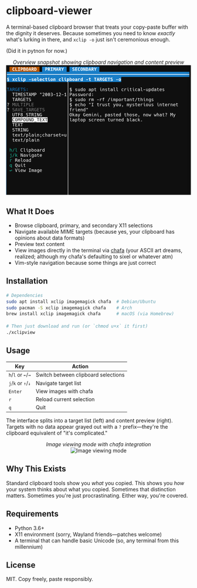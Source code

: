 # clipboard-viewer

A terminal-based clipboard browser that treats your copy-paste buffer with the dignity it deserves. Because sometimes you need to know *exactly* what's lurking in there, and `xclip -o` just isn't ceremonious enough.

(Did it in pytnon for now.)

<div align="center">
  <em>Overview snapshot showing clipboard navigation and content preview</em><br>
  <img src="screengrabs/screenshot-1.png" alt="Overview snapshot"><br>
</div>

## What It Does

- Browse clipboard, primary, and secondary X11 selections
- Navigate available MIME targets (because yes, your clipboard has opinions about data formats)
- Preview text content
- View images directly in the terminal via [chafa](https://hpjansson.org/chafa/) (your ASCII art dreams, realized; although my chafa's defaulting to sixel or whatever atm)
- Vim-style navigation because some things are just correct

## Installation

```bash
# Dependencies
sudo apt install xclip imagemagick chafa  # Debian/Ubuntu
sudo pacman -S xclip imagemagick chafa    # Arch
brew install xclip imagemagick chafa      # macOS (via Homebrew)

# Then just download and run (or `chmod u+x` it first)
./xclipview
```

## Usage

| Key | Action |
|-----|--------|
| `h`/`l` or `←`/`→` | Switch between clipboard selections |
| `j`/`k` or `↑`/`↓` | Navigate target list |
| `Enter` | View images with chafa |
| `r` | Reload current selection |
| `q` | Quit |

The interface splits into a target list (left) and content preview (right). Targets with no data appear grayed out with a `?` prefix—they're the clipboard equivalent of "it's complicated."

<div align="center">
  <em>Image viewing mode with chafa integration</em><br>
  <img src="screengrabs/snapshot-2.png" alt="Image viewing mode"><br>
</div>

## Why This Exists

Standard clipboard tools show you *what* you copied. This shows you *how* your system thinks about what you copied. Sometimes that distinction matters. Sometimes you're just procrastinating. Either way, you're covered.

## Requirements

- Python 3.6+
- X11 environment (sorry, Wayland friends—patches welcome)
- A terminal that can handle basic Unicode (so, any terminal from this millennium)

## License

MIT. Copy freely, paste responsibly.
